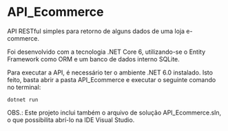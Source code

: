 # API_Ecommerce
API RESTful simples para retorno de alguns dados de uma loja e-commerce.

Foi desenvolvido com a tecnologia .NET Core 6, utilizando-se o Entity Framework como ORM e um banco de dados interno SQLite.

Para executar a API, é necessário ter o ambiente .NET 6.0 instalado. Isto feito, basta abrir a pasta API_Ecommerce e executar o seguinte comando no terminal:
```
dotnet run
```

OBS.: Este projeto inclui também o arquivo de solução API_Ecommerce.sln, o que possibilita abrí-lo na IDE Visual Studio.
